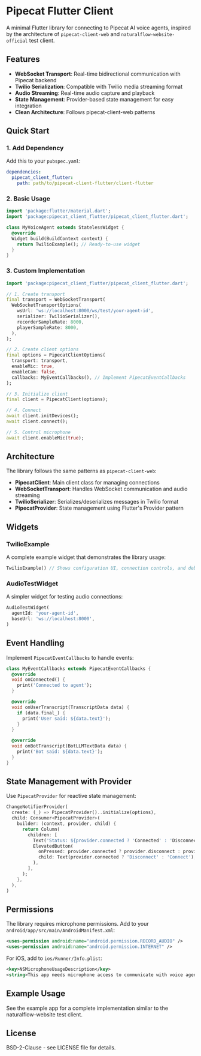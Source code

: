 # Pipecat Flutter Client

A minimal Flutter library for connecting to Pipecat AI voice agents, inspired by the architecture of `pipecat-client-web` and `naturalflow-website-official` test client.

## Features

- **WebSocket Transport**: Real-time bidirectional communication with Pipecat backend
- **Twilio Serialization**: Compatible with Twilio media streaming format
- **Audio Streaming**: Real-time audio capture and playback
- **State Management**: Provider-based state management for easy integration
- **Clean Architecture**: Follows pipecat-client-web patterns

## Quick Start

### 1. Add Dependency

Add this to your `pubspec.yaml`:

```yaml
dependencies:
  pipecat_client_flutter:
    path: path/to/pipecat-client-flutter/client-flutter
```

### 2. Basic Usage

```dart
import 'package:flutter/material.dart';
import 'package:pipecat_client_flutter/pipecat_client_flutter.dart';

class MyVoiceAgent extends StatelessWidget {
  @override
  Widget build(BuildContext context) {
    return TwilioExample(); // Ready-to-use widget
  }
}
```

### 3. Custom Implementation

```dart
import 'package:pipecat_client_flutter/pipecat_client_flutter.dart';

// 1. Create transport
final transport = WebSocketTransport(
  WebSocketTransportOptions(
    wsUrl: 'ws://localhost:8000/ws/test/your-agent-id',
    serializer: TwilioSerializer(),
    recorderSampleRate: 8000,
    playerSampleRate: 8000,
  ),
);

// 2. Create client options
final options = PipecatClientOptions(
  transport: transport,
  enableMic: true,
  enableCam: false,
  callbacks: MyEventCallbacks(), // Implement PipecatEventCallbacks
);

// 3. Initialize client
final client = PipecatClient(options);

// 4. Connect
await client.initDevices();
await client.connect();

// 5. Control microphone
await client.enableMic(true);
```

## Architecture

The library follows the same patterns as `pipecat-client-web`:

- **PipecatClient**: Main client class for managing connections
- **WebSocketTransport**: Handles WebSocket communication and audio streaming
- **TwilioSerializer**: Serializes/deserializes messages in Twilio format
- **PipecatProvider**: State management using Flutter's Provider pattern

## Widgets

### TwilioExample

A complete example widget that demonstrates the library usage:

```dart
TwilioExample() // Shows configuration UI, connection controls, and debug logs
```

### AudioTestWidget

A simpler widget for testing audio connections:

```dart
AudioTestWidget(
  agentId: 'your-agent-id',
  baseUrl: 'ws://localhost:8000',
)
```

## Event Handling

Implement `PipecatEventCallbacks` to handle events:

```dart
class MyEventCallbacks extends PipecatEventCallbacks {
  @override
  void onConnected() {
    print('Connected to agent');
  }

  @override
  void onUserTranscript(TranscriptData data) {
    if (data.final_) {
      print('User said: ${data.text}');
    }
  }

  @override
  void onBotTranscript(BotLLMTextData data) {
    print('Bot said: ${data.text}');
  }
}
```

## State Management with Provider

Use `PipecatProvider` for reactive state management:

```dart
ChangeNotifierProvider(
  create: (_) => PipecatProvider()..initialize(options),
  child: Consumer<PipecatProvider>(
    builder: (context, provider, child) {
      return Column(
        children: [
          Text('Status: ${provider.connected ? 'Connected' : 'Disconnected'}'),
          ElevatedButton(
            onPressed: provider.connected ? provider.disconnect : provider.connect,
            child: Text(provider.connected ? 'Disconnect' : 'Connect'),
          ),
        ],
      );
    },
  ),
)
```

## Permissions

The library requires microphone permissions. Add to your `android/app/src/main/AndroidManifest.xml`:

```xml
<uses-permission android:name="android.permission.RECORD_AUDIO" />
<uses-permission android:name="android.permission.INTERNET" />
```

For iOS, add to `ios/Runner/Info.plist`:

```xml
<key>NSMicrophoneUsageDescription</key>
<string>This app needs microphone access to communicate with voice agents</string>
```

## Example Usage

See the example app for a complete implementation similar to the naturalflow-website test client.

## License

BSD-2-Clause - see LICENSE file for details.